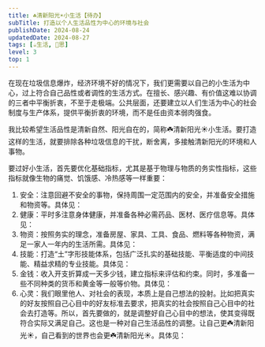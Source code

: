 ```yaml
---
title: ☘️清新阳光☀️小生活【待办】
subTitle: 打造以个人生活品性为中心的环境与社会
publishDate: 2024-08-24
updatedDate: 2024-08-27
tags: [☕生活, 🤔思]
level: 3
top: 1
---
```


在现在垃圾信息爆炸，经济环境不好的情况下，我们更需要以自己的小生活为中心，过上符合自己品性或者调性的生活方式。在擅长、感兴趣、有价值这难以协调的三者中平衡折衷，不至于走极端。公共层面，还要建立以人们生活为中心的社会制度与生产体系，提供平衡折衷的环境，而不是任由资本弱肉强食。

我比较希望生活品性是清新自然、阳光自在的，简称☘️清新阳光☀️小生活。要打造这样的生活，就要排除各种垃圾信息的干扰，断舍离，多接触清新阳光的环境和人事物。

要过好小生活，首先要优化基础指标，尤其是基于物理与物质的务实性指标，这些指标就像生物的痛觉、饥饿感、冷热感等一样重要：

1. 安全：注意回避不安全的事物，保持周围一定范围内的安全，并准备安全措施和物资等。具体见：
2. 健康：平时多注意身体健康，并准备各种必需药品、医材、医疗信息等。具体见：
3. 物资：按照务实的理念，准备房屋、家具、工具、食品、燃料等各种物资，满足一家人一年内的生活所需。具体见：
4. 技能：打造“土”字形技能体系，包括广泛扎实的基础技能、平衡适度的中间技能、精益求精的专业技能。具体见：
5. 金钱：收入开支折算成一天多少钱，建立指标来评估和约束。同时，多准备一些不同种类的货币和黄金等一般等价物。具体见：
6. 心灵：我们眼里他人、对社会的表现，本质上是自己想法的投射。比如把真实的好友按照自己心目中的好友标准去要求，把真实的社会按照自己心目中的社会去打造等。所以，首先要做的，就是调整好自己心目中的想法，使其变得既符合实际又满足自己。这也是一种对自己生活品性的调整。让自己更☘️清新阳光☀️，自己看到的世界也会更☘️清新阳光☀️。具体见：
